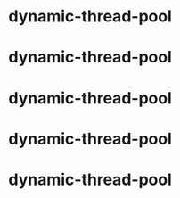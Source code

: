 # dynamic-thread-pool
# dynamic-thread-pool
# dynamic-thread-pool
# dynamic-thread-pool
# dynamic-thread-pool
